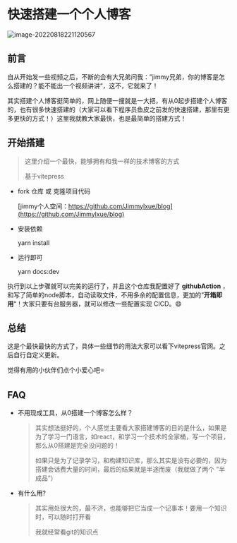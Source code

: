 # 快速搭建一个个人博客

![image-20220818221120567](https://vitepress-source.oss-cn-beijing.aliyuncs.com/typoraimage-20220818221120567.png)

## 前言

自从开始发一些视频之后，不断的会有大兄弟问我：”jimmy兄弟，你的博客是怎么搭建的？能不能出一个视频讲讲“，这不，它就来了！

其实搭建个人博客挺简单的，网上随便一搜就是一大把，有从0起步搭建个人博客的，也有很多快速搭建的（大家可以看下程序员鱼皮之前发的快速搭建，那里有更多更快的方式！）这里我就教大家最快，也是最简单的搭建方式！

## 开始搭建

> 这里介绍一个最快，能够拥有和我一样的技术博客的方式
>
> 基于vitepress

- fork 仓库 或 克隆项目代码

  [jimmy个人空间：https://github.com/Jimmylxue/blog](https://github.com/Jimmylxue/blog)

- 安装依赖

  yarn install

- 运行即可

  yarn docs:dev

执行到以上步骤就可以完美的运行了，并且这个仓库我配置好了 **githubAction** ，和写了简单的node脚本，自动读取文件，不用多余的配置信息，更加的”**开箱即用**“！大家只要有台服务器，就可以修改一些配置实现 CICD。😄

## 总结

这是个最快最快的方式了，具体一些细节的用法大家可以看下vitepress官网。之后自行自定义更新。

觉得有用的小伙伴们点个小爱心吧⭐️

## FAQ

- 不用现成工具，从0搭建一个博客怎么样？

  > 其实想法挺好的，个人感觉主要看大家搭建博客的目的是什么，如果是为了学习一门语言，如react，和学习一个技术的全家桶，写一个项目，那么从0搭建是完全没问题的！
  >
  > 如果只是为了记录学习，和构建知识库，那么其实是没有必要的，因为搭建会话费大量的时间，最后的结果就是半途而废（我就做了两个 ”半成品“）

- 有什么用?

  >其实用处很大的，最不济，也能够把它当成一个记事本！要用一个知识时，可以随时打开看
  >
  >我就经常看git的知识点

